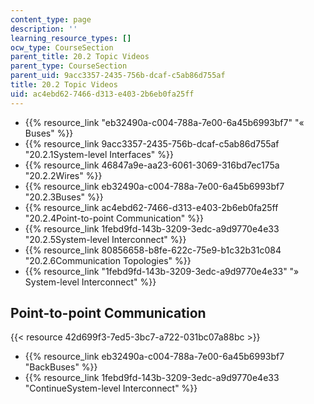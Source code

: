 ```yaml
---
content_type: page
description: ''
learning_resource_types: []
ocw_type: CourseSection
parent_title: 20.2 Topic Videos
parent_type: CourseSection
parent_uid: 9acc3357-2435-756b-dcaf-c5ab86d755af
title: 20.2 Topic Videos
uid: ac4ebd62-7466-d313-e403-2b6eb0fa25ff
---
```


*   {{% resource_link "eb32490a-c004-788a-7e00-6a45b6993bf7" "« Buses" %}}
*   {{% resource_link 9acc3357-2435-756b-dcaf-c5ab86d755af "20.2.1System-level Interfaces" %}}
*   {{% resource_link 46847a9e-aa23-6061-3069-316bd7ec175a "20.2.2Wires" %}}
*   {{% resource_link eb32490a-c004-788a-7e00-6a45b6993bf7 "20.2.3Buses" %}}
*   {{% resource_link ac4ebd62-7466-d313-e403-2b6eb0fa25ff "20.2.4Point-to-point Communication" %}}
*   {{% resource_link 1febd9fd-143b-3209-3edc-a9d9770e4e33 "20.2.5System-level Interconnect" %}}
*   {{% resource_link 80856658-b8fe-622c-75e9-b1c32b31c084 "20.2.6Communication Topologies" %}}
*   {{% resource_link "1febd9fd-143b-3209-3edc-a9d9770e4e33" "» System-level Interconnect" %}}

Point-to-point Communication
----------------------------

{{< resource 42d699f3-7ed5-3bc7-a722-031bc07a88bc >}}

*   {{% resource_link eb32490a-c004-788a-7e00-6a45b6993bf7 "BackBuses" %}}
*   {{% resource_link 1febd9fd-143b-3209-3edc-a9d9770e4e33 "ContinueSystem-level Interconnect" %}}